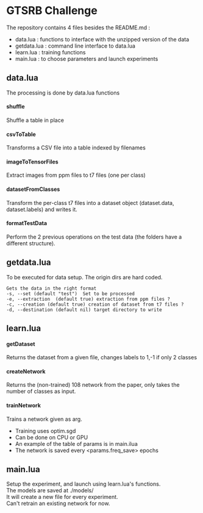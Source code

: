# GTSRB Challenge



The repository contains 4 files besides the README.md :
* data.lua : functions to interface with the unzipped version of the data
* getdata.lua : command line interface to data.lua
* learn.lua : training functions
* main.lua : to choose parameters and launch experiments

## data.lua

The processing is done by data.lua functions

#### shuffle
Shuffle a table in place

#### csvToTable
Transforms a CSV file into a table indexed by filenames

#### imageToTensorFiles
Extract images from ppm files to t7 files (one per class)

#### datasetFromClasses
Transform the per-class t7 files into a dataset object (dataset.data, 
dataset.labels) and writes it.

#### formatTestData
Perform the 2 previous operations on the test data (the folders have a different structure).



## getdata.lua
To be executed for data setup.
The origin dirs are hard coded.

    Gets the data in the right format
    -s, --set (default "test")  Set to be processed
    -e, --extraction  (default true) extraction from ppm files ?
    -c, --creation (default true) creation of dataset from t7 files ?
    -d, --destination (default nil) target directory to write

## learn.lua

#### getDataset
Returns the dataset from a given file, changes labels to 1,-1 if only 2 classes

#### createNetwork
Returns the (non-trained) 108 network from the paper, 
only takes the number of classes as input.

#### trainNetwork
Trains a network given as arg. 
* Training uses optim.sgd
* Can be done on CPU or GPU
* An example of the table of params is in main.ilua
* The network is saved every <params.freq_save> epochs

## main.lua 
Setup the experiment, and launch using learn.lua's functions.  
The models are saved at ./models/  
It will create a new file for every experiment.  
Can't retrain an existing network for now.

